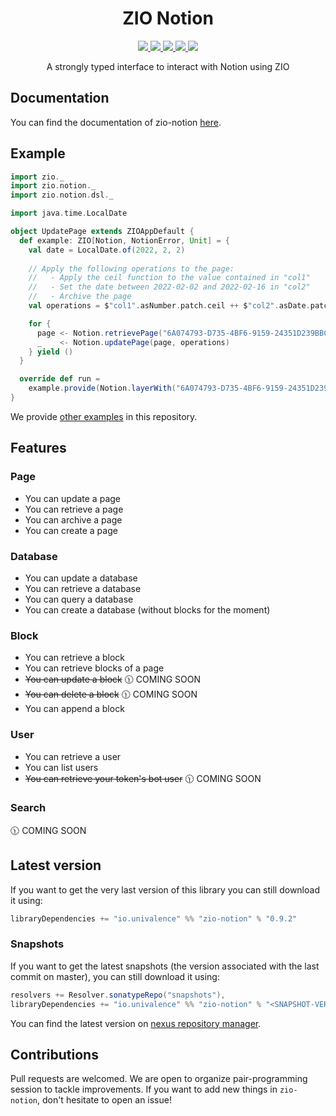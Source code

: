 <h1 align="center">ZIO Notion</h1>

<p align="center">
  <a href="https://img.shields.io/badge/Project%20Stage-Development-yellowgreen.svg">
    <img src="https://img.shields.io/badge/Project%20Stage-Development-yellowgreen.svg" />
  </a>
  <a href="https://github.com/univalence/zio-notion/actions">
    <img src="https://github.com/univalence/zio-notion/actions/workflows/ci.yml/badge.svg" />
  </a>
  <a href="https://codecov.io/gh/univalence/zio-notion">
    <img src="https://codecov.io/gh/univalence/zio-notion/branch/master/graph/badge.svg" />
  </a>
  <a href="https://scala-steward.org">
    <img src="https://img.shields.io/badge/Scala_Steward-helping-blue.svg?style=flat&logo=data:image/png;base64,iVBORw0KGgoAAAANSUhEUgAAAA4AAAAQCAMAAAARSr4IAAAAVFBMVEUAAACHjojlOy5NWlrKzcYRKjGFjIbp293YycuLa3pYY2LSqql4f3pCUFTgSjNodYRmcXUsPD/NTTbjRS+2jomhgnzNc223cGvZS0HaSD0XLjbaSjElhIr+AAAAAXRSTlMAQObYZgAAAHlJREFUCNdNyosOwyAIhWHAQS1Vt7a77/3fcxxdmv0xwmckutAR1nkm4ggbyEcg/wWmlGLDAA3oL50xi6fk5ffZ3E2E3QfZDCcCN2YtbEWZt+Drc6u6rlqv7Uk0LdKqqr5rk2UCRXOk0vmQKGfc94nOJyQjouF9H/wCc9gECEYfONoAAAAASUVORK5CYII=" />
  </a>
  <a href="https://index.scala-lang.org/univalence/zio-notion/zio-notion">
    <img src="https://index.scala-lang.org/univalence/zio-notion/zio-notion/latest-by-scala-version.svg?platform=jvm" />
  </a>
</p>

<p align="center">
    A strongly typed interface to interact with Notion using ZIO
</p>

## Documentation

You can find the documentation of zio-notion [here](https://univalence.github.io/zio-notion/).

## Example

```scala
import zio._
import zio.notion._
import zio.notion.dsl._

import java.time.LocalDate

object UpdatePage extends ZIOAppDefault {
  def example: ZIO[Notion, NotionError, Unit] = {
    val date = LocalDate.of(2022, 2, 2)
    
    // Apply the following operations to the page:
    //   - Apply the ceil function to the value contained in "col1"
    //   - Set the date between 2022-02-02 and 2022-02-16 in "col2"
    //   - Archive the page
    val operations = $"col1".asNumber.patch.ceil ++ $"col2".asDate.patch.between(date, date.plusDays(14)) ++ archive

    for {
      page <- Notion.retrievePage("6A074793-D735-4BF6-9159-24351D239BBC") // Insert your own page ID
      _    <- Notion.updatePage(page, operations)
    } yield ()
  }

  override def run =
    example.provide(Notion.layerWith("6A074793-D735-4BF6-9159-24351D239BBC")) // Insert your own bearer
}
```

We provide [other examples](https://github.com/univalence/zio-notion/tree/master/examples) in this repository.

## Features

### Page

- You can update a page
- You can retrieve a page
- You can archive a page
- You can create a page

### Database

- You can update a database
- You can retrieve a database
- You can query a database
- You can create a database (without blocks for the moment)

### Block

- You can retrieve a block
- You can retrieve blocks of a page
- ~~You can update a block~~ 🕦 COMING SOON
- ~~You can delete a block~~ 🕦 COMING SOON
- You can append a block

### User

- You can retrieve a user
- You can list users
- ~~You can retrieve your token's bot user~~ 🕦 COMING SOON

### Search

🕦 COMING SOON

## Latest version

If you want to get the very last version of this library you can still download it using:

```scala
libraryDependencies += "io.univalence" %% "zio-notion" % "0.9.2"
```

### Snapshots

If you want to get the latest snapshots (the version associated with the last commit on master), you can still download
it using:

```scala
resolvers += Resolver.sonatypeRepo("snapshots"),
libraryDependencies += "io.univalence" %% "zio-notion" % "<SNAPSHOT-VERSION>"
```

You can find the latest version on
[nexus repository manager](https://oss.sonatype.org/#nexus-search;gav~io.univalence~zio-notion_2.13~~~~kw,versionexpand).

## Contributions

Pull requests are welcomed. We are open to organize pair-programming session to tackle improvements. If you want to add
new things in `zio-notion`, don't hesitate to open an issue!
